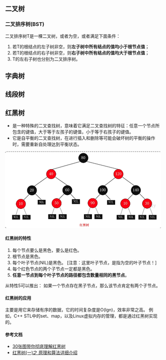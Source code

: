 ## 二叉树

### 二叉排序树(BST)
二叉排序树T是一棵二叉树，或者为空，或者满足下面条件：
1. 若T的根结点的左子树非空，则**左子树中所有结点的值均小于根节点值**；
2. 若T的根结点的右子树非空，则**右子树中所有结点的值均大于根节点值**；
3. T的左右子树也分别为二叉排序树。

## 字典树

## 线段树


## 红黑树
* 是一种特殊的二叉查找树，意味着它满足二叉查找树的特征：任意一个节点所包含的键值，大于等于左孩子的键值，小于等于右孩子的键值。
* 它是自平衡的二叉查找树，在进行插入和删除等可能会破坏树的平衡的操作时，需要重新自处理达到平衡状态。

![rbtree](../images/rb_tree.png)

#### 红黑树的特性
1. 每个节点要么是黑色，要么是红色。
2. 根节点是黑色。
3. 每个叶子节点(NIL)是黑色。 [注意：这里叶子节点，是指为空的叶子节点！]
4. 每个红色节点的两个子节点一定都是黑色。
5. **任意一节点到每个叶子节点的路径都包含数量相同的黑节点**。

从特性5可以推出：
如果一个节点存在黑子节点，那么该节点肯定有两个子节点。

#### 红黑树的应用
主要是用它来存储有序的数据，它的时间复杂度是O(lgn)，效率非常之高。
例如，C++ STL中的set、map，以及Linux虚拟内存的管理，都是通过红黑树实现的。

#### 参考文档
- [30张图带你彻底理解红黑树](https://www.jianshu.com/p/e136ec79235c)
- [红黑树(一)之 原理和算法详细介绍](https://www.cnblogs.com/skywang12345/p/3245399.html)
